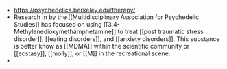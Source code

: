 - https://psychedelics.berkeley.edu/therapy/
- Research in by the [[Multidisciplinary Association for Psychedelic Studies]] has focused on using [[3,4-Methylenedioxymethamphetamine]] to treat [[post traumatic stress disorder]], [[eating disorders]], and [[anxiety disorders]]. This substance is better know as [[MDMA]] within the scientific community or [[ecstasy]], [[molly]], or [[M]] in the recreational scene.
-